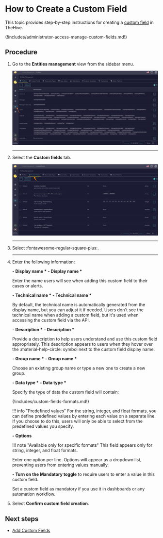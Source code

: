 # How to Create a Custom Field

This topic provides step-by-step instructions for creating a [custom field](../custom-fields/about-custom-fields.md) in TheHive.

{!includes/administrator-access-manage-custom-fields.md!}

## Procedure

1. Go to the **Entities management** view from the sidebar menu.

    ![Entities management](../../images/administration-guides/create-a-custom-field-entities-management.png)

    ---

2. Select the **Custom fields** tab.

    ![Custom fields tab](../../images/administration-guides/create-a-custom-field-custom-fields.png)

    ---

3. Select :fontawesome-regular-square-plus:.

    ---

4. Enter the following information:

    **- Display name \***
    **- Display name \***

    Enter the name users will see when adding this custom field to their cases or alerts.

    **- Technical name \***
    **- Technical name \***

    By default, the technical name is automatically generated from the display name, but you can adjust it if needed. Users don't see the technical name when adding a custom field, but it's used when accessing the custom field via the API.

    **- Description \***
    **- Description \***

    Provide a description to help users understand and use this custom field appropriately. This description appears to users when they hover over the :material-help-circle: symbol next to the custom field display name.

    **- Group name \***
    **- Group name \***

    Choose an existing group name or type a new one to create a new group.

    **- Data type \***
    **- Data type \***

    Specify the type of data the custom field will contain:

    {!includes/custom-fields-formats.md!}

    !!! info "Predefined values"
        For the string, integer, and float formats, you can define predefined values by entering each value on a separate line. If you choose to do this, users will only be able to select from the predefined values you specify.

    **- Options**

    !!! note "Available only for specific formats"
        This field appears only for string, integer, and float formats.

    Enter one option per line. Options will appear as a dropdown list, preventing users from entering values manually.

    **- Turn on the Mandatory toggle** to require users to enter a value in this custom field.

    Set a custom field as mandatory if you use it in dashboards or any automation workflow.

5. Select **Confirm custom field creation**.

## Next steps

* [Add Custom Fields](../../user-guides/analyst-corner/cases/add-custom-fields.md)
